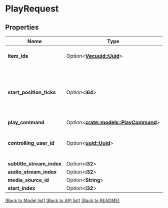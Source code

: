 # PlayRequest

## Properties

Name | Type | Description | Notes
------------ | ------------- | ------------- | -------------
**item_ids** | Option<[**Vec<uuid::Uuid>**](uuid::Uuid.md)> | Gets or sets the item ids. | [optional]
**start_position_ticks** | Option<**i64**> | Gets or sets the start position ticks that the first item should be played at. | [optional]
**play_command** | Option<[**crate::models::PlayCommand**](PlayCommand.md)> |  | [optional]
**controlling_user_id** | Option<[**uuid::Uuid**](uuid::Uuid.md)> | Gets or sets the controlling user identifier. | [optional]
**subtitle_stream_index** | Option<**i32**> |  | [optional]
**audio_stream_index** | Option<**i32**> |  | [optional]
**media_source_id** | Option<**String**> |  | [optional]
**start_index** | Option<**i32**> |  | [optional]

[[Back to Model list]](../README.md#documentation-for-models) [[Back to API list]](../README.md#documentation-for-api-endpoints) [[Back to README]](../README.md)


